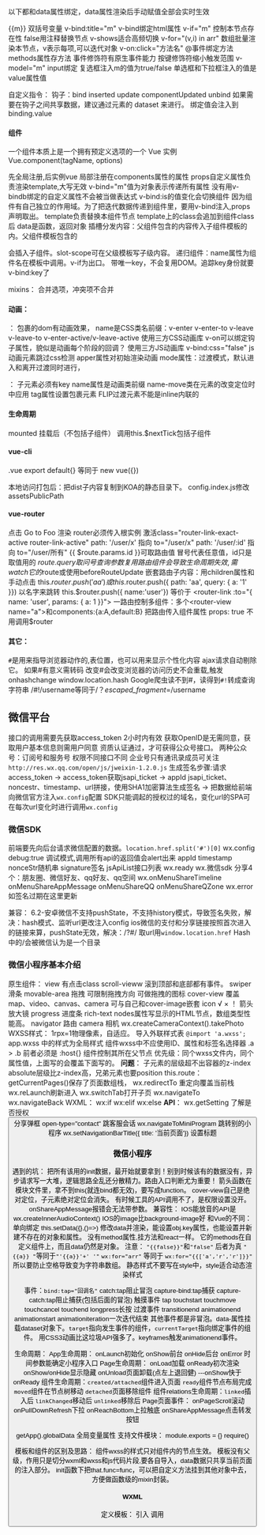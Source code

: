 以下都和data属性绑定，data属性渲染后手动赋值全部会实时生效

{{m}} 双括号变量
v-bind:title="m" v-bind绑定html属性
v-if="m" 控制本节点存在性 false用注释替换节点  v-shows适合高频切换
v-for="(v,i) in arr" 数组批量渲染本节点，v表示每项,可以迭代对象
v-on:click="方法名" @事件绑定方法 methods属性存方法 事件修饰符有原生事件能力 按键修饰符缩小触发范围
v-model="m" input绑定 复选框注入m的值为true/false 单选框和下拉框注入的值是value属性值

自定义指令：
  钩子：bind inserted update componentUpdated unbind
  如果需要在钩子之间共享数据，建议通过元素的 dataset 来进行。
  绑定值会注入到binding.value
#### 组件
一个组件本质上是一个拥有预定义选项的一个 Vue 实例  Vue.component(tagName, options)

先全局注册,后实例vue 局部注册在components属性的属性
props自定义属性负责渲染template,大写无效 v-bind="m"值为对象表示传递所有属性 没有用v-bindb绑定的自定义属性不会被当做表达式 v-bind:is的值变化会切换组件 因为组件有自己独立的作用域。为了把迭代数据传递到组件里，要用v-bind注入,props声明取出。
 template负责替换本组件节点 template上的class会追加到组件class后
 data是函数，返回对象
插槽分发内容：父组件包含的内容传入子组件模板的<slot></slot>内。父组件模板包含的<div slot="na"></div>会插入子组件<slot name="na"></slot>。slot-scope可在父级模板写子级内容。
递归组件：name属性为组件名在模板中调用。v-if为出口。
带唯一key，不会复用DOM。追踪key身份就要v-bind:key了

mixins：
  合并选项，冲突项不合并
#### 动画：
<transition name="v"> ： 包裹的dom有动画效果， name是CSS类名前缀：v-enter v-enter-to v-leave v-leave-to v-enter-active/v-leave-active
 <transition name="v" enter-active-class=""> 使用三方CSS动画库
 v-on可以绑定钩子属性，貌似是动画每个阶段的回调？ 使用三方JS动画库
 v-bind:css="false" js动画元素跳过css检测
<transition appear> apper属性对初始渲染动画
mode属性：过渡模式，默认进入和离开过渡同时进行，

<transition-group> ： 子元素必须有key name属性是动画类前缀 name-move类在元素的改变定位时中应用 tag属性设置包裹元素 FLIP过渡元素不能是inline内联的

#### 生命周期
mounted 挂载后（不包括子组件） 调用this.$nextTick包括子组件

#### vue-cli
.vue
export default{} 等同于 new vue({})

本地访问打包后：把dist子内容复制到KOA的静态目录下。 config.index.js修改assetsPublicPath

#### vue-router
点击 <router-link to="/foo">Go to Foo</router-link>
渲染 <router-view></router-view>
router必须传入根实例
激活class="router-link-exact-active router-link-active"
path: '/user/x' 指向 to="/user/x"
path: '/user/:id' 指向 to="/user/所有"  {{ $route.params.id }}可取路由值 冒号代表任意值，id只是取值用的 $route.query取问号查询参数 复用路由组件会导致生命周期失效,需watch它的$route或使用beforeRouteUpdate
嵌套路由子内容：用children属性和<router-view/>
手动点击 this.$router.push('aa') 或this.$router.push({ path: 'aa', query: { a: '1' }})
以名字来跳转 this.$router.push({ name:'user'}) 等价于 <router-link :to="{ name: 'user', params: { a: 1 }}">
一路由控制多组件：多个<router-view name="a">和components:{a:A,default:B}
把路由传入组件属性 props: true 不用调用$router

#### 其它：
`#`是用来指导浏览器动作的,表位置，也可以用来显示个性化内容
  ajax请求自动剔除它。 
  如果#有意义需转码 
  改变#会改变浏览器的访问历史不会重载,触发onhashchange
  window.location.hash
  Google爬虫读不到#，读得到`#!`转成查询字符串 /#!/username等同于/？_escaped_fragment_=/username


## 微信平台
接口的调用需要先获取access_token 2小时内有效
获取OpenID是无需同意，获取用户基本信息则需用户同意
资质认证通过，才可获得公众号接口。
两种公众号：订阅号和服务号 权限不同接口不同 企业号只有通讯录成员可关注
`http://res.wx.qq.com/open/js/jweixin-1.2.0.js`
生成签名步骤:请求access_token -> access_token获取jsapi_ticket -> appId jsapi_ticket、noncestr、timestamp、url拼接，使用SHA1加密算法生成签名 -> 把数据给前端向微信官方注入`wx.config`配置
SDK只能调起的授权过的域名，变化url的SPA可在每次url变化时进行调用`wx.config`

### 微信SDK
前端要先向后台请求微信配置的数据。`location.href.split('#')[0]`
wx.config
  debug:true 调试模式,调用所有api的返回值会alert出来
  appId timestamp nonceStr随机串 signature签名 jsApiList接口列表
wx.ready
  wx.微信sdk
分享4个：朋友圈、微信好友、qq好友、qq空间 wx.onMenuShareTimeline onMenuShareAppMessage onMenuShareQQ onMenuShareQZone
wx.error 如签名过期在这里更新

兼容：
6.2-安卓微信不支持pushState，不支持history模式，导致签名失败，解决：hash模式、监听url更改注入config
ios微信的支付和分享链接按照首次进入的链接来算，pushState无效，解决：/?#/ 取url用`window.location.href`
Hash中的/会被微信认为是一个目录

### 微信小程序基本介绍
原生组件：
  view 有点击class
  scroll-vieww 滚到顶部和底部都有事件。
  swiper 滑条
  movable-area 拖拽 可限制拖拽方向 可做拖拽的图标
  cover-view 覆盖map、video、canvas、camera 可与自己和cover-image嵌套
  icon √ × ！ 箭头 放大镜
  progress 进度条
  rich-text nodes属性写显示的HTML节点，数组类型性能高。
  navigator 路由
  camera 相机 wx.createCameraContext().takePhoto
WXSS样式：
  1rpx=1物理像素，自适应。
  导入外联样式表 `@import 'a.wxss';`
  app.wxss 中的样式为全局样式
  组件wxss中不应使用ID、属性和标签名选择器
  .a > .b 前者必须是<view>
  :host{} 组件控制其所在父节点
  优先级：同个wxss文件内，同个属性值，上面写的会覆盖下面写的。
  **问题**：
    子元素的层级超不出容器的z-index
    absolute层级比z-index高，兄弟元素也要position
this.route：
  getCurrentPages()保存了页面数组栈，
  wx.redirectTo 重定向覆盖当前栈 wx.reLaunch刷新进入 wx.switchTab打开子页  wx.navigateTo wx.navigateBack
WXML：
  wx:if  wx:elif  wx:else
**API**：
  wx.getSetting 了解是否授权
  <button open-type='share'> 分享弹框  open-type="contact" 跳客服会话
  wx.navigateToMiniProgram 跳转别的小程序
  wx.setNavigationBarTitle({ title: '当前页面'}) 设置标题

### 微信小程序
遇到的坑：
  把所有该用的init数据，最开始就要拿到！别到时候该有的数据没有，异步请求写一大堆，逻辑思路全乱还分散精力。路由入口判断尤为重要！
  箭头函数在模块文件里，拿不到this(就连bind都无效)，要写成function。
  cover-view自己是绝对定位，子元素绝对定位会消失。
  有时候工具的API调用不了，是权限设置没开。
  onShareAppMessage报错会无法带参数。
兼容性：
  IOS能放音的API是wx.createInnerAudioContext()
  IOS的image比background-image好
和Vue的不同：
  单向绑定 this.setData({},()=>) 修改data并渲染，能设置obj.key属性，也能设置并新建不存在的对象和属性。
  没有method属性,挂方法和react一样。 它的methods在自定义组件上，而且data仍然是对象。
注意：
  `"{{false}}"`和`"false"` 后者为真
  `"{{a}} "`等同于`"'{{a}}'+' '"`
   `wx:for="arr"` 等同于 `wx:for="{{['a','r','r']}}"` 所以要防止空格导致变为字符串数组。
   静态样式不要写在style中，style适合动态渲染样式

事件：`bind:tap="回调名"` catch:tap阻止冒泡 capture-bind:tap捕获 capture-catch:tap阻止捕获(包括后面的冒泡)
 触摸事件 tap touchstart touchmove touchcancel touchend longpress长按 
 过渡事件 transitionend animationend animationstart animationiteration一次迭代结束 
 其他事件都是非冒泡。data-属性挂载dataset对象下。`target`指向发生事件的组件，`currentTarget`指向绑定事件的组件。
 用CSS3动画比这垃圾API强多了。keyframes触发animationend事件。

生命周期：
  App生命周期： onLaunch初始化 onShow前台 onHide后台 onError 时间参数能确定小程序入口
  Page生命周期： onLoad加载 onReady初次渲染 onShow/onHide显示隐藏 onUnload页面卸载(点左上退回健) ---onShow快于onReady
  组件生命周期：`created/attached`组件进入页面 `ready`组件节点布局完成 `moved`组件在节点树移动 `detached`页面移除组件
  组件relations生命周期：`linked`插入后 `linkChanged`移动后 `unlinked`移除后
Page页面事件： onPageScroll滚动 onPullDownRefresh下拉 onReachBottom上拉触底 onShareAppMessage点击转发按钮

getApp().globalData 全局变量属性
支持文件模块： module.exports = {} require()

模板和组件的区别及思路：
  组件wxss的样式只对组件内的节点生效。 
  模板没有父级，作用只是切分wxml和wxss和js代码片段,要各自导入，data数据只共享当前页面的注入部分。
  init函数下把that.func=func，可以把自定义方法挂到其他对象中去，方便做函数级的mixin封装。


#### WXML
定义模板：<template name="{{a ? 'm':''}}"></template> 引入<import src="item.wxml"/> 调用<template is="m" data="{{...item}}"/>  
  扩展运算符把对象属性当做参数传入，模板内容可直接调用。{{...item}}等同于{{a:1,b:2,c}}这里的c表示c:c变量。有自己的作用域，只能引用模板内定义的wxs。
  <include src="header.wxml"/>只用来引入代码，切分文件
wx:for="{{arr或obj}}" 循环次数等同对象长度 默认项item，默认索引index，
  嵌套wx:for貌似只是数据层为了拿到循环的变量？展现只靠最里面。wx:for-item/index自定义项、索引，用来做条件运算的。
  <block wx:for> 是渲染多个结构块
wx:key 动态渲染时保留状态(重排序) `wx:key="u"` 表示绑定item.u `wx:key="*this"`表示绑定item,item要是唯一字符串或数字。

```
<wxs module="a">
  var b="1"; module.exports.b=b;
</wxs>
或
<wxs src="kaka.wxs" module="a" />
<view>{{a.b}}</view>
```
优点：IOS下比JS快，缺点：不能调用小程序api，不能调用js文件的js函数，不能做事件回调。
用途: {{}}下做运算。
  .wxs应用.wxs用require
  单例模式，多次引用
数据类型的判断可以使用 constructor 属性。


#### 自定义组件
定义页的json设为 "component": true
使用页的json设为 "usingComponents": { 组件名: 路径 }
把组件插在调用处。小写字母和下划线。
Component({})
 properties属性 data数据 methods方法
 observer属性改变执行该函数。驼峰写法：定义和表达式内。-符写法：传入在组件上。
 <popup taps="{{taps}}" /> 下传属性
 
`<slot></slot>`是给使用页插节点的。像参数。
  默认只有一处，多处要设置Component.options.multipleSlots为true
  使用页的`<view slot="a">`会插入到`<slot name="a">`
  
组件生命周期：`created/attached`组件进入页面 `ready`组件节点布局完成 `moved`组件在节点树移动 `detached`页面移除组件
组件relations生命周期：`linked`插入后 `linkChanged`移动后 `unlinked`移除后
  父子组件都要设Component.relations属性。
  获取关联组件实例的有序数组：this.getRelationNodes(url)
	
自定义事件：
  组件内通过原生事件回调手动触发自定义事件：`this.triggerEvent('xxevent',{},{})`
  组件外监听自定义事件：`bindxxevent="xx"` e.detail是二参 xx是父组件的方法。默认不冒泡。
  composed: true事件会冒泡进入父组件的模板内部，然后进入页面的父组件
  
module.exports = Behavior() 类似mixins,抽象出选项的公共部分。组件通过behaviors属使用。
  覆盖优先级：同名属性/方法：组件>后behavior>前behavior data:对象则合并，其他相互覆盖。 生命周期函数：都调用。
  
#### 性能
单包<2M 所有包<4M 打开对应子包页时下载子包。
按需加载：app.json subPackages 子包之间不能引用js、template。
小程序进入后台5分钟微信销毁，除了置顶的小程序

性能：
  WebView和js数据传输是通过字符串拼接。
  微信小程序CDN的Gzip对文本压缩好，图片不好。
  后台页面最好不要setData。每次setData不要传太多数据。
  图片过大、过多会引发内存回收webview
Redux:
  业务逻辑写在reducer
  createStore的二参是初始数据，用于前后端同构。
  视图组件只包含了渲染逻辑和触发 action
#### 动画
创建实例 wx.createAnimation()
一组 step() 同时开始，可传入配置指定当前组动画，不同时开始的用step衔接。
提交 this.setData({Data:animation.export()}) 就算有多组貌似也只有一次提交
#### DOM
wx.createSelectorQuery().in(this)
  select('.class')  跨自定义组件的后代选择器：.the-ancestor >>> .the-descendant
  selectAll
  selectViewport().scrollOffset(res=>).exec() 节点必须是scroll-view或viewport,滚动位置查询
.boundingClientRect(res=>).exec()    坐标和dataset
.fields({},res=>)).exec() 			 所有节点信息
  

图片全屏显示
```
<image src bindtap="previewImage"></image>  
previewImage: function (e) {
    var current = e.target.dataset.src;
    wx.previewImage({
      current: current, // 当前显示图片的http链接  
      urls:  [] // 需要预览的图片http链接列表  
    })
} 
```
分享到朋友圈：后台生成图片，拿到后再保存到本地。用户自己去发朋友圈。 wx.downloadFile -> wx.saveImageToPhotosAlbum
父组件：
```
var pages = getCurrentPages();
var currPage = pages[pages.length - 1];   //当前页面
currPage.setData({ sharepop: true })
```
路由传参：
```
 onLoad: function(option){
    console.log(option.参数)  
  }
```
圆形旋转用：wx.onAccelerometerChange加速计，手机垂直地面时,左倒x=-1,右倒x=1。绝对值大于1表示在甩。
```
rotate:function(){
  that.prevtime = new Date().getTime();
  that.once = 100;
  that.prevdiec=0;
  wx.onAccelerometerChange(function (res) {
    console.log('x: '+res.x, 'y: '+res.y, 'z: '+res.z)
    let directions = res.x.toFixed(2);
    that.currtime = new Date().getTime();
    let x = that.currtime - that.prevtime;
    that.currvdiec = directions * 360;
    if (x > 200 && (Math.abs(that.currvdiec - that.prevdiec) > 20)) {
      that.prevtime = that.currtime;
      that.prevdiec = that.currvdiec;
      that.setData({
        rotate: directions*360
      })
    }
  })
}
```

# word介绍-能做什么
小程序的视图层目前使用 WebView（app内嵌网页）作为渲染载体。
原生组件：滑条选择器，拖拽、音视频、地图、相机、实时音视频录制、实时音视频播放、内嵌网页、客服会话、
系统功能：操作文件/加速度/罗盘/打电话/扫码/蓝牙/截屏/屏幕亮度/振动/通讯录/NFC/WiFi
数据分析：用户访问趋势、用户访问分布、用户访问留存、页面访问数据。

照相自定义截图
淡入淡出图廊
选择音乐
全屏

日历思路
首行 要知道有几个项 7-n得出剩余位置 n是1日位
要知道有几行 x/7 
末行 总天数-首数-中间行*7
求总行数 
获取当前星期 new Date(str).getDay() 0-6 日至六
getMonth() 0-11 一至十二

<form bindsubmit="formSubmit" report-submit="true">
<button formType="submit" open-type='share' >转发到好友或群聊</button>
<button formType="submit" bindtap='bindcof'>生成朋友圈分享图</button>
rotate:function(){
      that.prevtime = new Date().getTime();
      that.once = 100;
      that.prevdiec=0;
      wx.onAccelerometerChange(function (res) {
        if (Math.abs(res.x) > 1 && Math.abs(res.y) > 1 && Math.abs(res.z) > 1) console.log('x: ' + res.x, 'y: ' + res.y, 'z: ' + res.z)
        let directions = res.x.toFixed(2);
        that.currtime = new Date().getTime();
        let x = that.currtime - that.prevtime;
        that.currvdiec = directions * 360;
        if (x > 200 && (Math.abs(that.currvdiec - that.prevdiec) > 20)) {
          that.prevtime = that.currtime;
          that.prevdiec = that.currvdiec;
          that.setData({
            rotate: directions*360
          })
        }

      })